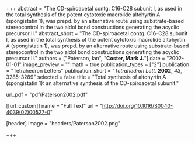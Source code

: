 +++
abstract = "The CD-spiroacetal contg. C16-C28 subunit I, as used in the total synthesis of the potent cytotoxic macrolide altohyrtin A (spongistatin 1), was prepd. by an alternative route using substrate-based stereocontrol in the two aldol bond constructions generating the acyclic precursor II."
abstract_short = "The CD-spiroacetal contg. C16-C28 subunit I, as used in the total synthesis of the potent cytotoxic macrolide altohyrtin A (spongistatin 1), was prepd. by an alternative route using substrate-based stereocontrol in the two aldol bond constructions generating the acyclic precursor II."
authors = ["Paterson, Ian", "**Coster, Mark J.**"]
date = "2002-01-01"
image_preview = ""
math = true
publication_types = ["2"]
publication = "Tetrahedron Letters"
publication_short = "_Tetrahedron Lett._ **2002**, _43_, 3285-3289"
selected = false
title = "Total synthesis of altohyrtin A (spongistatin 1): an alternative synthesis of the CD-spiroacetal subunit."

url_pdf = "pdf/Paterson2002.pdf"

[[url_custom]]
  name = "Full Text"
  url = "http://doi.org/10.1016/S0040-4039(02)00527-0"

[header]
image = "headers/Paterson2002.png"

+++
